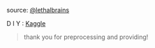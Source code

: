 source: [@lethalbrains](https://github.com/lethalbrains/learn_ml_by_coding/tree/master/data)

D I Y : [Kaggle](https://www.kaggle.com/startupsci/titanic-data-science-solutions)

> thank you for preprocessing and providing!